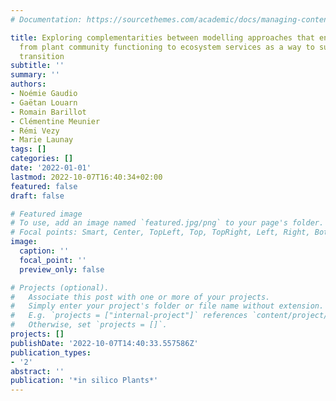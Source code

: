 ```yaml
---
# Documentation: https://sourcethemes.com/academic/docs/managing-content/

title: Exploring complementarities between modelling approaches that enable upscaling
  from plant community functioning to ecosystem services as a way to support agroecological
  transition
subtitle: ''
summary: ''
authors:
- Noémie Gaudio
- Gaëtan Louarn
- Romain Barillot
- Clémentine Meunier
- Rémi Vezy
- Marie Launay
tags: []
categories: []
date: '2022-01-01'
lastmod: 2022-10-07T16:40:34+02:00
featured: false
draft: false

# Featured image
# To use, add an image named `featured.jpg/png` to your page's folder.
# Focal points: Smart, Center, TopLeft, Top, TopRight, Left, Right, BottomLeft, Bottom, BottomRight.
image:
  caption: ''
  focal_point: ''
  preview_only: false

# Projects (optional).
#   Associate this post with one or more of your projects.
#   Simply enter your project's folder or file name without extension.
#   E.g. `projects = ["internal-project"]` references `content/project/deep-learning/index.md`.
#   Otherwise, set `projects = []`.
projects: []
publishDate: '2022-10-07T14:40:33.557586Z'
publication_types:
- '2'
abstract: ''
publication: '*in silico Plants*'
---
```

